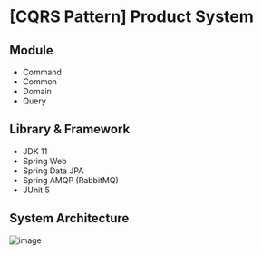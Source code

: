 # [CQRS Pattern] Product System

## Module

- Command
- Common
- Domain
- Query

## Library & Framework

- JDK 11
- Spring Web
- Spring Data JPA
- Spring AMQP (RabbitMQ)
- JUnit 5

## System Architecture

![image](https://user-images.githubusercontent.com/23515771/121529750-aaa6c400-ca37-11eb-9f71-fb0694f74345.png)
